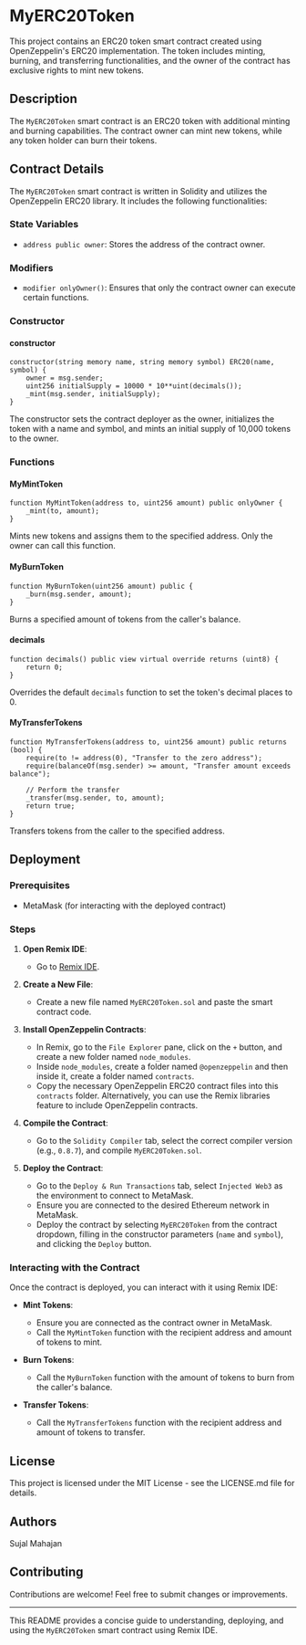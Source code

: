 # MyERC20Token

This project contains an ERC20 token smart contract created using OpenZeppelin's ERC20 implementation. The token includes minting, burning, and transferring functionalities, and the owner of the contract has exclusive rights to mint new tokens.

## Description

The `MyERC20Token` smart contract is an ERC20 token with additional minting and burning capabilities. The contract owner can mint new tokens, while any token holder can burn their tokens.

## Contract Details

The `MyERC20Token` smart contract is written in Solidity and utilizes the OpenZeppelin ERC20 library. It includes the following functionalities:

### State Variables

- `address public owner`: Stores the address of the contract owner.

### Modifiers

- `modifier onlyOwner()`: Ensures that only the contract owner can execute certain functions.

### Constructor

#### constructor

```solidity
constructor(string memory name, string memory symbol) ERC20(name, symbol) {
    owner = msg.sender;
    uint256 initialSupply = 10000 * 10**uint(decimals());
    _mint(msg.sender, initialSupply);
}
```
The constructor sets the contract deployer as the owner, initializes the token with a name and symbol, and mints an initial supply of 10,000 tokens to the owner.

### Functions

#### MyMintToken

```solidity
function MyMintToken(address to, uint256 amount) public onlyOwner {
    _mint(to, amount);
}
```
Mints new tokens and assigns them to the specified address. Only the owner can call this function.

#### MyBurnToken

```solidity
function MyBurnToken(uint256 amount) public {
    _burn(msg.sender, amount);
}
```
Burns a specified amount of tokens from the caller's balance.

#### decimals

```solidity
function decimals() public view virtual override returns (uint8) {
    return 0;
}
```
Overrides the default `decimals` function to set the token's decimal places to 0.

#### MyTransferTokens

```solidity
function MyTransferTokens(address to, uint256 amount) public returns (bool) {
    require(to != address(0), "Transfer to the zero address");
    require(balanceOf(msg.sender) >= amount, "Transfer amount exceeds balance");

    // Perform the transfer
    _transfer(msg.sender, to, amount);
    return true;
}
```
Transfers tokens from the caller to the specified address.

## Deployment

### Prerequisites

- MetaMask (for interacting with the deployed contract)

### Steps

1. **Open Remix IDE**:
    - Go to [Remix IDE](https://remix.ethereum.org/).

2. **Create a New File**:
    - Create a new file named `MyERC20Token.sol` and paste the smart contract code.

3. **Install OpenZeppelin Contracts**:
    - In Remix, go to the `File Explorer` pane, click on the `+` button, and create a new folder named `node_modules`.
    - Inside `node_modules`, create a folder named `@openzeppelin` and then inside it, create a folder named `contracts`.
    - Copy the necessary OpenZeppelin ERC20 contract files into this `contracts` folder. Alternatively, you can use the Remix libraries feature to include OpenZeppelin contracts.

4. **Compile the Contract**:
    - Go to the `Solidity Compiler` tab, select the correct compiler version (e.g., `0.8.7`), and compile `MyERC20Token.sol`.

5. **Deploy the Contract**:
    - Go to the `Deploy & Run Transactions` tab, select `Injected Web3` as the environment to connect to MetaMask.
    - Ensure you are connected to the desired Ethereum network in MetaMask.
    - Deploy the contract by selecting `MyERC20Token` from the contract dropdown, filling in the constructor parameters (`name` and `symbol`), and clicking the `Deploy` button.

### Interacting with the Contract

Once the contract is deployed, you can interact with it using Remix IDE:

- **Mint Tokens**:
    - Ensure you are connected as the contract owner in MetaMask.
    - Call the `MyMintToken` function with the recipient address and amount of tokens to mint.

- **Burn Tokens**:
    - Call the `MyBurnToken` function with the amount of tokens to burn from the caller's balance.

- **Transfer Tokens**:
    - Call the `MyTransferTokens` function with the recipient address and amount of tokens to transfer.

## License

This project is licensed under the MIT License - see the LICENSE.md file for details.

## Authors

Sujal Mahajan

## Contributing

Contributions are welcome! Feel free to submit changes or improvements.

---

This README provides a concise guide to understanding, deploying, and using the `MyERC20Token` smart contract using Remix IDE.
